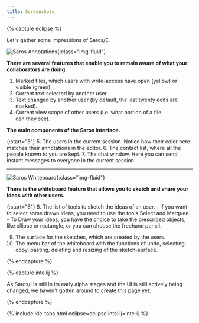 ```yaml
---
title: Screenshots
---
```


{% capture eclipse %}

Let's gather some impressions of Saros/E.

![Saros
Annotations](images/screenshot_annotated.png){:class="img-fluid"}

**There are several features that enable you to remain aware of what
your collaborators are doing.**

1.  Marked files, which users with write-access have open (yellow) or
    visible (green).
2.  Current text selected by another user.
3.  Text changed by another user (by default, the last twenty edits
    are marked).
4.  Current view scope of other users (i.e. what portion of a
    file can they see).

**The main components of the Saros interface.**

{:start="5"}
5.  The users in the current session. Notice how their color here
    matches their annotations in the editor.
6.  The contact list, where all the people known to you are kept.
7.  The chat window. Here you can send instant messages to everyone in
    the current session.

------------------------------------------------------------------------

![Saros
Whiteboard](images/screenshot_whiteboard.png){:class="img-fluid"}

**There is the whiteboard feature that allows you to sketch and share
your ideas with other users.**

{:start="8"}
8.  The list of tools to sketch the ideas of an user.
    -   If you want to select some drawn ideas, you need to use the
        tools Select and Marquee.
    -   To Draw your ideas, you have the choice to take the prescribed
        objects, like ellipse or rectangle, or you can choose the
        freehand pencil.

9.  The surface for the sketches, which are created by the users.
10. The menu bar of the whiteboard with the functions of undo,
    selecting, copy, pasting, deleting and resizing of
    the sketch-surface.

{% endcapture %}

{% capture intellij %}

As Saros/I is still in its early alpha stages and the UI is still actively being changed, we haven't gotten around to create this page yet.

{% endcapture %}

{% include ide-tabs.html eclipse=eclipse intellij=intellij %}
